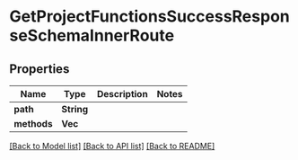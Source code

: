 # GetProjectFunctionsSuccessResponseSchemaInnerRoute

## Properties

Name | Type | Description | Notes
------------ | ------------- | ------------- | -------------
**path** | **String** |  | 
**methods** | **Vec<String>** |  | 

[[Back to Model list]](../README.md#documentation-for-models) [[Back to API list]](../README.md#documentation-for-api-endpoints) [[Back to README]](../README.md)


